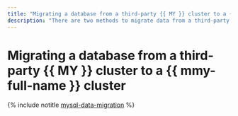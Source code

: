 ```yaml
---
title: "Migrating a database from a third-party {{ MY }} cluster to a {{ mmy-full-name }} cluster"
description: "There are two methods to migrate data from a third-party source cluster to a target {{ mmy-name }} cluster: transferring data using {{ data-transfer-full-name }} or moving data by creating and restoring a logical dump."
---
```


# Migrating a database from a third-party {{ MY }} cluster to a {{ mmy-full-name }} cluster


{% include notitle [mysql-data-migration](../../_tutorials/dataplatform/mysql-data-migration.md) %}
